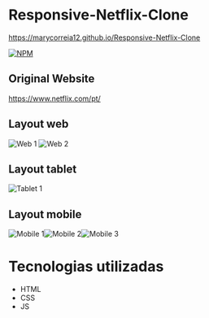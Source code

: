 # Responsive-Netflix-Clone

https://marycorreia12.github.io/Responsive-Netflix-Clone

[![NPM](https://img.shields.io/npm/l/react)](https://github.com/Marycorreia12/assets/blob/main/LICENSE)


## Original Website
https://www.netflix.com/pt/

## Layout web
![Web 1](https://github.com/Marycorreia12/assets/blob/main/netflix.PNG)
![Web 2](https://github.com/Marycorreia12/assets/blob/main/netflix2.PNG)

## Layout tablet
![Tablet 1](https://github.com/Marycorreia12/assets/blob/main/tablet.PNG)

## Layout mobile
![Mobile 1](https://github.com/Marycorreia12/assets/blob/main/netflixmobile.PNG)![Mobile 2](https://github.com/Marycorreia12/assets/blob/main/netflixmobile2.PNG)![Mobile 3](https://github.com/Marycorreia12/assets/blob/main/mobile3.PNG)

# Tecnologias utilizadas
- HTML 
- CSS 
- JS
